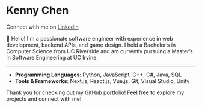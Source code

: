 # Kenny Chen

Connect with me on [LinkedIn](https://www.linkedin.com/in/kennygchen/) 

👋 Hello! I'm a passionate software engineer with experience in web development, backend APIs, and game design. I hold a Bachelor’s in Computer Science from UC Riverside and am currently pursuing a Master’s in Software Engineering at UC Irvine.

---

- **Programming Languages**: Python, JavaScript, C++, C#, Java, SQL
- **Tools & Frameworks**: Next.js, React.js, Vue.js, Git, Visual Studio, Unity


Thank you for checking out my GitHub portfolio! Feel free to explore my projects and connect with me!
